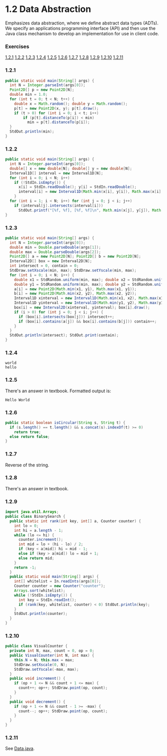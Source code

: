# 1.2 Data Abstraction
Emphasizes data abstraction, where we define abstract data types (ADTs). We specify an applications programming interface (API) and then use the Java class mechanism to develop an implementation for use in client code.

### Exercises
[1.2.1](#121) [1.2.2](#122) [1.2.3](#123) [1.2.4](#124) [1.2.5](#125) [1.2.6](#126) [1.2.7](#127) [1.2.8](#128) [1.2.9](#129) [1.2.10](#1210) [1.2.11](#1211)
### 1.2.1
```java
public static void main(String[] args) {
  int N = Integer.parseInt(args[0]);
  Point2D[] p = new Point2D[N];
  double min = 1.0;
  for (int t = 0; t < N; t++) {
    double x = Math.random(); double y = Math.random();
    p[t] = new Point2D(x, y); p[t].draw();
    if (t > 0) for (int i = 0; i < t; i++)
        if (p[t].distanceTo(p[i]) < min)
          min = p[t].distanceTo(p[i]);
  }
  StdOut.println(min);
}
```
### 1.2.2
```java
public static void main(String[] args) {
  int N = Integer.parseInt(args[0]);
  double[] x = new double[N]; double[] y = new double[N];
  Interval1D[] interval = new Interval1D[N];
  for (int i = 0; i < N; i++)
    if (!StdIn.isEmpty()) {
      x[i] = StdIn.readDouble(); y[i] = StdIn.readDouble();
      interval[i] = new Interval1D(Math.min(x[i], y[i]), Math.max(x[i], y[i]));
    }
  for (int i = 1; i < N; i++) for (int j = 0; j < i; j++)
    if (interval[j].intersects(interval[i]))
      StdOut.printf("[%f, %f], [%f, %f]\n", Math.min(x[j], y[j]), Math.max(x[j], y[j]), Math.min(x[i], y[i]), Math.max(x[i], y[i]));
}
```
### 1.2.3
```java
public static void main(String[] args) {
  int N = Integer.parseInt(args[0]);
  double min = Double.parseDouble(args[1]);
  double max = Double.parseDouble(args[2]);
  Point2D[] a = new Point2D[N]; Point2D[] b = new Point2D[N];
  Interval2D[] box = new Interval2D[N];
  int intersect = 0, contain = 0;
  StdDraw.setXscale(min, max); StdDraw.setYscale(min, max);
  for (int i = 0; i < N; i++) {
    double x1 = StdRandom.uniform(min, max); double x2 = StdRandom.uniform(min, max);
    double y1 = StdRandom.uniform(min, max); double y2 = StdRandom.uniform(min, max);
    a[i] = new Point2D(Math.min(x1, y1), Math.max(x1, y1));
    b[i] = new Point2D(Math.min(x2, y2), Math.max(x2, y2));
    Interval1D xinterval = new Interval1D(Math.min(x1, x2), Math.max(x1, x2));
    Interval1D yinterval = new Interval1D(Math.min(y1, y2), Math.max(y1, y2));
    box[i] = new Interval2D(xinterval, yinterval); box[i].draw();
    if (i > 0) for (int j = 0; j < i; j++) {
      if (box[i].intersects(box[j])) intersect++;
      if (box[i].contains(a[j]) && box[i].contains(b[j])) contain++;
    }
  }
  StdOut.println(intersect); StdOut.print(contain);
}
```
### 1.2.4
```
world
hello

```
### 1.2.5
There's an answer in textbook. Formatted output is:
```
Hello World

```
### 1.2.6
```java
public static boolean isCircular(String s, String t) {
  if (s.length() == t.length() && s.concat(s).indexOf(t) >= 0)
    return true;
  else return false;
}
```
### 1.2.7
Reverse of the string.
### 1.2.8
There's an answer in textbook. 
### 1.2.9
```java
import java.util.Arrays;
public class BinarySearch {
  public static int rank(int key, int[] a, Counter counter) {
    int lo = 0;
    int hi = a.length - 1;
    while (lo <= hi) {
      counter.increment();
      int mid = lo + (hi - lo) / 2;
      if (key < a[mid]) hi = mid - 1;
      else if (key > a[mid]) lo = mid + 1;
      else return mid;
    }
    return -1;
  }
  public static void main(String[] args) {
    int[] whitelist = In.readInts(args[0]);
    Counter counter = new Counter("counter");
    Arrays.sort(whitelist);
    while (!StdIn.isEmpty()) {
      int key = StdIn.readInt();
      if (rank(key, whitelist, counter) < 0) StdOut.println(key);
    }
    StdOut.println(counter);
  }
}
```
### 1.2.10
```java
public class VisualCounter {
  private int N, max, count = 0, op = 0;
  public VisualCounter(int N, int max) {
    this.N = N; this.max = max;
    StdDraw.setXscale(0, N);
    StdDraw.setYscale(-max, max);
  }
  public void increment() {
    if (op + 1 <= N && count + 1 <= max) {
      count++; op++; StdDraw.point(op, count);
    }
  }
  public void decrement() {
    if (op + 1 <= N && count - 1 >= -max) {
      count--; op++; StdDraw.point(op, count);
    }
  }
}
```
### 1.2.11
See [Data.java](http://algs4.cs.princeton.edu/12oop/Date.java).
